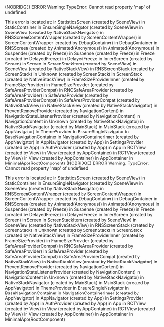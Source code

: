 (NOBRIDGE) ERROR Warning: TypeError: Cannot read property 'map' of undefined

This error is located at:
in StatisticsScreen (created by SceneView)
in StaticContainer
in EnsureSingleNavigator (created by SceneView)
in SceneView (created by NativeStackNavigator)
in RNSScreenContentWrapper (created by ScreenContentWrapper)
in ScreenContentWrapper (created by DebugContainer)
in DebugContainer
in RNSScreen (created by Animated(Anonymous))
in Animated(Anonymous)
in Suspender (created by Freeze)
in Suspense (created by Freeze)
in Freeze (created by DelayedFreeze)
in DelayedFreeze
in InnerScreen (created by Screen)
in Screen
in ScreenStackItem (created by SceneView)
in SceneView (created by NativeStackView)
in RNSScreenStack (created by ScreenStack)
in Unknown (created by ScreenStack)
in ScreenStack (created by NativeStackView)
in FrameSizeProviderInner (created by FrameSizeProvider)
in FrameSizeProvider (created by SafeAreaProviderCompat)
in RNCSafeAreaProvider (created by SafeAreaProvider)
in SafeAreaProvider (created by SafeAreaProviderCompat)
in SafeAreaProviderCompat (created by NativeStackView)
in NativeStackView (created by NativeStackNavigator)
in PreventRemoveProvider (created by NavigationContent)
in NavigationStateListenerProvider (created by NavigationContent)
in NavigationContent
in Unknown (created by NativeStackNavigator)
in NativeStackNavigator (created by MainStack)
in MainStack (created by AppNavigator)
in ThemeProvider
in EnsureSingleNavigator
in BaseNavigationContainer
in NavigationContainerInner (created by AppNavigator)
in AppNavigator (created by App)
in SettingsProvider (created by App)
in AuthProvider (created by App)
in App
in RCTView (created by View)
in View (created by AppContainer)
in RCTView (created by View)
in View (created by AppContainer)
in AppContainer
in MinimalApp(RootComponent)
(NOBRIDGE) ERROR Warning: TypeError: Cannot read property 'map' of undefined

This error is located at:
in StatisticsScreen (created by SceneView)
in StaticContainer
in EnsureSingleNavigator (created by SceneView)
in SceneView (created by NativeStackNavigator)
in RNSScreenContentWrapper (created by ScreenContentWrapper)
in ScreenContentWrapper (created by DebugContainer)
in DebugContainer
in RNSScreen (created by Animated(Anonymous))
in Animated(Anonymous)
in Suspender (created by Freeze)
in Suspense (created by Freeze)
in Freeze (created by DelayedFreeze)
in DelayedFreeze
in InnerScreen (created by Screen)
in Screen
in ScreenStackItem (created by SceneView)
in SceneView (created by NativeStackView)
in RNSScreenStack (created by ScreenStack)
in Unknown (created by ScreenStack)
in ScreenStack (created by NativeStackView)
in FrameSizeProviderInner (created by FrameSizeProvider)
in FrameSizeProvider (created by SafeAreaProviderCompat)
in RNCSafeAreaProvider (created by SafeAreaProvider)
in SafeAreaProvider (created by SafeAreaProviderCompat)
in SafeAreaProviderCompat (created by NativeStackView)
in NativeStackView (created by NativeStackNavigator)
in PreventRemoveProvider (created by NavigationContent)
in NavigationStateListenerProvider (created by NavigationContent)
in NavigationContent
in Unknown (created by NativeStackNavigator)
in NativeStackNavigator (created by MainStack)
in MainStack (created by AppNavigator)
in ThemeProvider
in EnsureSingleNavigator
in BaseNavigationContainer
in NavigationContainerInner (created by AppNavigator)
in AppNavigator (created by App)
in SettingsProvider (created by App)
in AuthProvider (created by App)
in App
in RCTView (created by View)
in View (created by AppContainer)
in RCTView (created by View)
in View (created by AppContainer)
in AppContainer
in MinimalApp(RootComponent)
